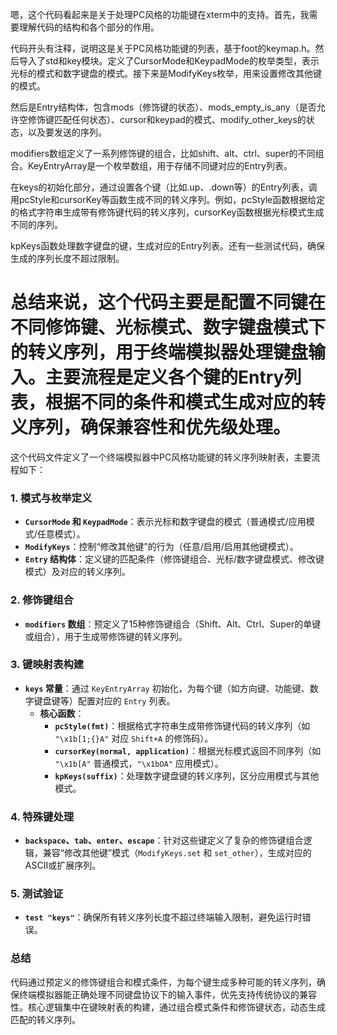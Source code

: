 嗯，这个代码看起来是关于处理PC风格的功能键在xterm中的支持。首先，我需要理解代码的结构和各个部分的作用。

代码开头有注释，说明这是关于PC风格功能键的列表，基于foot的keymap.h。然后导入了std和key模块。定义了CursorMode和KeypadMode的枚举类型，表示光标的模式和数字键盘的模式。接下来是ModifyKeys枚举，用来设置修改其他键的模式。

然后是Entry结构体，包含mods（修饰键的状态）、mods_empty_is_any（是否允许空修饰键匹配任何状态）、cursor和keypad的模式、modify_other_keys的状态，以及要发送的序列。

modifiers数组定义了一系列修饰键的组合，比如shift、alt、ctrl、super的不同组合。KeyEntryArray是一个枚举数组，用于存储不同键对应的Entry列表。

在keys的初始化部分，通过设置各个键（比如.up、.down等）的Entry列表，调用pcStyle和cursorKey等函数生成不同的转义序列。例如，pcStyle函数根据给定的格式字符串生成带有修饰键代码的转义序列，cursorKey函数根据光标模式生成不同的序列。

kpKeys函数处理数字键盘的键，生成对应的Entry列表。还有一些测试代码，确保生成的序列长度不超过限制。

总结来说，这个代码主要是配置不同键在不同修饰键、光标模式、数字键盘模式下的转义序列，用于终端模拟器处理键盘输入。主要流程是定义各个键的Entry列表，根据不同的条件和模式生成对应的转义序列，确保兼容性和优先级处理。
================================================
这个代码文件定义了一个终端模拟器中PC风格功能键的转义序列映射表，主要流程如下：

### 1. **模式与枚举定义**
- **`CursorMode` 和 `KeypadMode`**：表示光标和数字键盘的模式（普通模式/应用模式/任意模式）。
- **`ModifyKeys`**：控制“修改其他键”的行为（任意/启用/启用其他键模式）。
- **`Entry` 结构体**：定义键的匹配条件（修饰键组合、光标/数字键盘模式、修改键模式）及对应的转义序列。

### 2. **修饰键组合**
- **`modifiers` 数组**：预定义了15种修饰键组合（Shift、Alt、Ctrl、Super的单键或组合），用于生成带修饰键的转义序列。

### 3. **键映射表构建**
- **`keys` 常量**：通过 `KeyEntryArray` 初始化，为每个键（如方向键、功能键、数字键盘键等）配置对应的 `Entry` 列表。
  - **核心函数**：
    - **`pcStyle(fmt)`**：根据格式字符串生成带修饰键代码的转义序列（如 `"\x1b[1;{}A"` 对应 `Shift+A` 的修饰码）。
    - **`cursorKey(normal, application)`**：根据光标模式返回不同序列（如 `"\x1b[A"` 普通模式，`"\x1bOA"` 应用模式）。
    - **`kpKeys(suffix)`**：处理数字键盘键的转义序列，区分应用模式与其他模式。

### 4. **特殊键处理**
- **`backspace`、`tab`、`enter`、`escape`**：针对这些键定义了复杂的修饰键组合逻辑，兼容“修改其他键”模式（`ModifyKeys.set` 和 `set_other`），生成对应的ASCII或扩展序列。

### 5. **测试验证**
- **`test "keys"`**：确保所有转义序列长度不超过终端输入限制，避免运行时错误。

### 总结
代码通过预定义的修饰键组合和模式条件，为每个键生成多种可能的转义序列，确保终端模拟器能正确处理不同键盘协议下的输入事件，优先支持传统协议的兼容性。核心逻辑集中在键映射表的构建，通过组合模式条件和修饰键状态，动态生成匹配的转义序列。